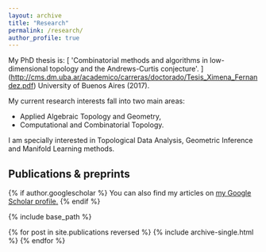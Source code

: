 ```yaml
---
layout: archive
title: "Research"
permalink: /research/
author_profile: true
---
```


My PhD thesis is:
[ 'Combinatorial methods and algorithms in low-dimensional topology and the Andrews-Curtis conjecture'. ] (http://cms.dm.uba.ar/academico/carreras/doctorado/Tesis_Ximena_Fernandez.pdf) University of Buenos Aires (2017). 

My current research interests fall into two main areas: 
* Applied Algebraic Topology and Geometry,
* Computational and Combinatorial Topology.

I am specially interested in Topological Data Analysis, Geometric Inference and  Manifold Learning methods.


## Publications & preprints

<nbsp>

{% if author.googlescholar %}
  You can also find my articles on <u><a href="{{author.googlescholar}}">my Google Scholar profile</a>.</u>
{% endif %}

{% include base_path %}

{% for post in site.publications reversed %}
  {% include archive-single.html %}
{% endfor %}
